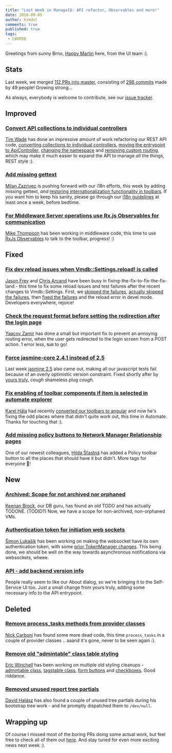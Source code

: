 ```yaml
---
title: "Last Week in ManageIQ: API refactor, Observables and more!"
date: 2016-09-05
author: himdel
comments: true
published: true
tags:
 - LWIMIQ
---
```


Greetings from sunny Brno, [Happy Martin](https://github.com/himdel) here, from the UI team :).


## Stats

Last week, we merged [112 PRs into master][PRs merged last week], consisting of [298 commits][Commits merged last week] made by 49 people! Growing strong...

As always, everybody is welcome to contribute, see our [issue tracker](https://github.com/ManageIQ/manageiq/issues).


## Improved

### [Convert API collections to individual controllers](https://github.com/ManageIQ/manageiq/pull/10941)

[Tim Wade](https://github.com/imtayadeway) has done an impressive amount of work refactoring our REST API code, [converting collections to individual controllers](https://github.com/ManageIQ/manageiq/pull/10890), [moving the entrypoint to ApiController](https://github.com/ManageIQ/manageiq/pull/10880), [changing the namespace](https://github.com/ManageIQ/manageiq/pull/10823) and [removing custom routing](https://github.com/ManageIQ/manageiq/pull/10993), which may make it much easier to expand the API to manage *all* the things, REST style :).

### [Add missing gettext](https://github.com/ManageIQ/manageiq/pull/10935)
[Milan Zazrivec](https://github.com/mzazrivec) is pushing forward with our i18n efforts, this week by adding missing gettext, *and* [restoring internationalization functionality in toolbars](https://github.com/ManageIQ/manageiq/pull/10787). If you want him to keep his sanity, please go through our [i18n guidelines](https://github.com/ManageIQ/guides/blob/master/i18n.md) at least once a week, before bedtime.

### [For Middleware Server operations use Rx.js Observables for communication](https://github.com/ManageIQ/manageiq/pull/10687)
[Mike Thompson](https://github.com/mtho11) has been working in middleware code, this time to use [RxJs Observables](https://github.com/Reactive-Extensions/RxJS/blob/master/doc/api/core/observable.md) to talk to the toolbar, progress! :)


## Fixed

### [Fix dev reload issues when Vmdb::Settings.reload! is called](https://github.com/ManageIQ/manageiq/pull/10988)
[Jason Frey](https://github.com/Fryguy) and [Chris Arcand](https://github.com/chrisarcand) have been busy in fixing-the-fix-to-fix-the-fix-land - this time to fix some reload issues and test failures after the recent changes to Vmdb::Settings. First, we [skipped the failures](https://github.com/ManageIQ/manageiq/pull/10841), [actually skipped the failures](https://github.com/ManageIQ/manageiq/pull/10857), then [fixed the failures](https://github.com/ManageIQ/manageiq/pull/10886) and the reload error in devel mode. Developers everywhere, rejoice!

### [Check the request format before setting the redirection after the login page](https://github.com/ManageIQ/manageiq/pull/10702)
[Yaacov Zamir](https://github.com/yaacov) has done a small but important fix to prevent an annoying routing error, when the user gets redirected to the login screen from a POST action. 1 error less, `NaN` to go!

### [Force jasmine-core 2.4.1 instead of 2.5](https://github.com/ManageIQ/manageiq/pull/10898)
Last week [jasmine 2.5](https://github.com/jasmine/jasmine) also came out, making all our javascript tests fail because of an overly optimistic version constraint. Fixed shortly after by [yours truly](https://github.com/himdel), *cough* shameless plug *cough*.

### [Fix enabling of toolbar components if item is selected in automate explorer](https://github.com/ManageIQ/manageiq/pull/10827)
[Karel Hála](https://github.com/karelhala) had recently [converted our toolbars to angular](https://github.com/ManageIQ/manageiq/pull/9753) and now he's fixing the odd places where that didn't quite work out, this time in Automate. Thanks for touching that :).

### [Add missing policy buttons to Network Manager Relationship pages](https://github.com/ManageIQ/manageiq/pull/10584)
One of our newest colleagues, [Hilda Šťastná](https://github.com/hstastna) has added a Policy toolbar button to all the places that should have it but didn't. More tags for everyone :cookie:!


## New

### [Archived: Scope for not archived nor orphaned](https://github.com/ManageIQ/manageiq/pull/10920)
[Keenan Brock](https://github.com/kbrock), our DB guru, has found an *old* TODO and has actually TODONE. (TODID?)
Now, we have a scope for non-archived, non-orphaned VMs.

### [Authentication token for initiation web sockets](https://github.com/ManageIQ/manageiq/pull/10874)
[Šimon Lukašík](https://github.com/isimluk) has been working on making the websocket have its own authentication token, with some [prior TokenManager changes](https://github.com/ManageIQ/manageiq/pull/10808). This being done, we should be well on the way towards asynchronous notifications via websockets, wheee.

### [API - add backend version info](https://github.com/ManageIQ/manageiq/pull/10848)
People really seem to like our About dialog, so we're bringing it to the Self-Service UI too. Just a small change from yours truly, adding some necessary info to the API entrypoint.


## Deleted

### [Remove process_tasks methods from provider classes](https://github.com/ManageIQ/manageiq/pull/10985)
[Nick Carboni](https://github.com/carbonin) has found some more dead code, this time `process_tasks` in a couple of provider classes .. aaand it's gone, never to be seen again :).

### [Remove old "admintable" class table styling](https://github.com/ManageIQ/manageiq/pull/10921)
[Eric Winchell](https://github.com/epwinchell) has been working on multiple old styling cleanups - [admintable class](https://github.com/ManageIQ/manageiq/pull/10921), [tagstable class](https://github.com/ManageIQ/manageiq/pull/10881), [form buttons](https://github.com/ManageIQ/manageiq/pull/10878) and [checkboxes](https://github.com/ManageIQ/manageiq/pull/10876). Good riddance.

### [Removed unused report tree partials](https://github.com/ManageIQ/manageiq/pull/10790)
[David Halász](https://github.com/skateman) has also found a couple of unused tree partials during his bootstrap tree work - and he promptly dispatched them to `/dev/null`.


## Wrapping up

Of course I missed most of the boring PRs doing some actual work, but feel free to check all of them out [here][PRs merged last week]. And stay tuned for even more exciting news next week :).


[PRs merged last week]: https://github.com/ManageIQ/manageiq/pulls?utf8=%E2%9C%93&q=is%3Apr%20is%3Amerged%20base%3Amaster%20merged%3A%222016-08-29%20..%202016-09-04%22%20sort%3Acreated-desc%20
[Commits merged last week]: https://github.com/manageiq/manageiq/compare/master@%7B2016-08-29%7D...@%7B2016-09-04%7D

